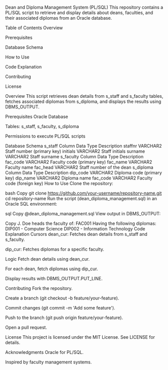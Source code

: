 Dean and Diploma Management System (PL/SQL)
This repository contains a PL/SQL script to retrieve and display details about deans, faculties, and their associated diplomas from an Oracle database.

Table of Contents
Overview

Prerequisites

Database Schema

How to Use

Code Explanation

Contributing

License

Overview
This script retrieves dean details from s_staff and s_faculty tables, fetches associated diplomas from s_diploma, and displays the results using DBMS_OUTPUT.

Prerequisites
Oracle Database

Tables: s_staff, s_faculty, s_diploma

Permissions to execute PL/SQL scripts

Database Schema
s_staff
Column	Data Type	Description
staffnr	VARCHAR2	Staff number (primary key)
initials	VARCHAR2	Staff initials
surname	VARCHAR2	Staff surname
s_faculty
Column	Data Type	Description
fac_code	VARCHAR2	Faculty code (primary key)
fac_name	VARCHAR2	Faculty name
fac_head	VARCHAR2	Staff number of the dean
s_diploma
Column	Data Type	Description
dip_code	VARCHAR2	Diploma code (primary key)
dip_name	VARCHAR2	Diploma name
fac_code	VARCHAR2	Faculty code (foreign key)
How to Use
Clone the repository:

bash
Copy
git clone https://github.com/your-username/repository-name.git
cd repository-name
Run the script (dean_diploma_management.sql) in an Oracle SQL environment:

sql
Copy
@dean_diploma_management.sql
View output in DBMS_OUTPUT:

Copy
J. Doe heads the faculty of: FAC001
Having the following diplomas:
DIP001 - Computer Science
DIP002 - Information Technology
Code Explanation
Cursors
dean_cur: Fetches dean details from s_staff and s_faculty.

dip_cur: Fetches diplomas for a specific faculty.

Logic
Fetch dean details using dean_cur.

For each dean, fetch diplomas using dip_cur.

Display results with DBMS_OUTPUT.PUT_LINE.

Contributing
Fork the repository.

Create a branch (git checkout -b feature/your-feature).

Commit changes (git commit -m 'Add some feature').

Push to the branch (git push origin feature/your-feature).

Open a pull request.

License
This project is licensed under the MIT License. See LICENSE for details.

Acknowledgments
Oracle for PL/SQL.

Inspired by faculty management systems.
